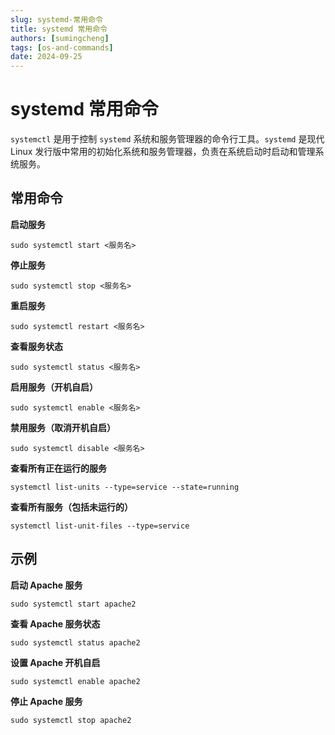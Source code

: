 ```yaml
---
slug: systemd-常用命令
title: systemd 常用命令
authors: [sumingcheng]
tags: [os-and-commands]
date: 2024-09-25
---
```


# systemd 常用命令



 



`systemctl` 是用于控制 `systemd` 系统和服务管理器的命令行工具。`systemd` 是现代 Linux 发行版中常用的初始化系统和服务管理器，负责在系统启动时启动和管理系统服务。

## 常用命令  

**启动服务**

```
sudo systemctl start <服务名>
```

**停止服务**

```
sudo systemctl stop <服务名>
```

**重启服务**

```
sudo systemctl restart <服务名>
```

**查看服务状态**

```
sudo systemctl status <服务名>
```

**启用服务（开机自启）**

```
sudo systemctl enable <服务名>
```

**禁用服务（取消开机自启）**

```
sudo systemctl disable <服务名>
```

**查看所有正在运行的服务**

```
systemctl list-units --type=service --state=running
```

**查看所有服务（包括未运行的）**

```
systemctl list-unit-files --type=service
```
## 示例  

**启动 Apache 服务**

```
sudo systemctl start apache2
```

**查看 Apache 服务状态**

```
sudo systemctl status apache2
```

**设置 Apache 开机自启**

```
sudo systemctl enable apache2
```

**停止 Apache 服务**

```
sudo systemctl stop apache2
```